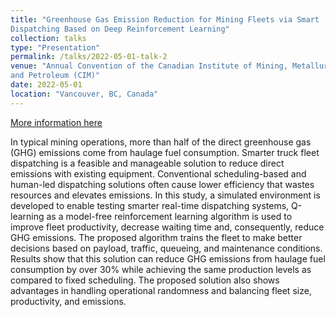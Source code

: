 ```yaml
---
title: "Greenhouse Gas Emission Reduction for Mining Fleets via Smart
Dispatching Based on Deep Reinforcement Learning"
collection: talks
type: "Presentation"
permalink: /talks/2022-05-01-talk-2
venue: "Annual Convention of the Canadian Institute of Mining, Metallurgy
and Petroleum (CIM)"
date: 2022-05-01
location: "Vancouver, BC, Canada"
---
```


[More information here](https://dh107.github.io/publication/2022-03-09-reinforcement-learning-emission-GHG)

In typical mining operations, more than half of the direct greenhouse gas (GHG) emissions come from haulage fuel consumption. Smarter truck fleet dispatching is a feasible and manageable solution to reduce direct emissions with existing equipment. Conventional scheduling-based and human-led dispatching solutions often cause lower efficiency that wastes resources and elevates emissions. In this study, a simulated environment is developed to enable testing smarter real-time dispatching systems, Q-learning as a model-free reinforcement learning algorithm is used to improve fleet  productivity, decrease waiting time and, consequently, reduce GHG emissions. The proposed algorithm trains the fleet to make better decisions based on payload, traffic, queueing, and maintenance conditions. Results show that this solution can reduce GHG emissions from haulage fuel consumption by over 30% while achieving the same production levels as compared to fixed scheduling. The proposed solution also shows advantages in handling operational randomness and balancing fleet size, productivity, and emissions.
